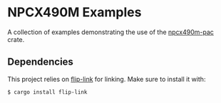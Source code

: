 # NPCX490M Examples

A collection of examples demonstrating the use of the
[npcx490m-pac](https://github.com/pop-project/npcx490m-pac) crate.

## Dependencies

This project relies on [flip-link](https://crates.io/crates/flip-link)
for linking. Make sure to install it with:

```console
$ cargo install flip-link
```
